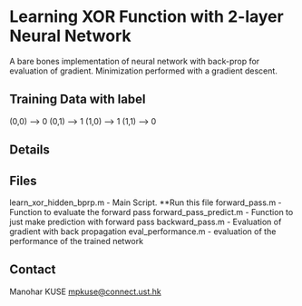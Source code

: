 Learning XOR Function with 2-layer Neural Network
==================================================

A bare bones implementation of neural network with back-prop for evaluation of gradient. 
Minimization performed with a gradient descent. 

Training Data with label
-------------------------
 (0,0) --> 0
 (0,1) --> 1
 (1,0) --> 1
 (1,1) --> 0
 
 Details
 --------
 
 
 Files
 ------
learn_xor_hidden_bprp.m - Main Script. **Run this file
forward_pass.m - Function to evaluate the forward pass
forward_pass_predict.m - Function to just make prediction with forward pass
backward_pass.m - Evaluation of gradient with back propagation
eval_performance.m - evaluation of the performance of the trained network

Contact
--------
Manohar KUSE <mpkuse@connect.ust.hk>
 
 
